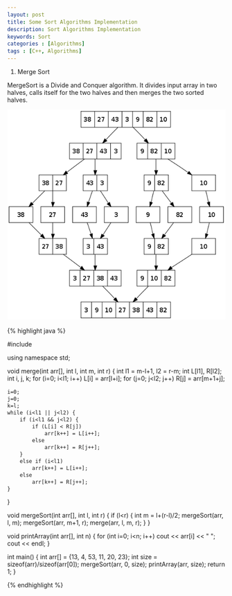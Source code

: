 ```yaml
---
layout: post
title: Some Sort Algorithms Implementation
description: Sort Algorithms Implementation
keywords: Sort
categories : [Algorithms]
tags : [C++, Algorithms]
---
```


1. Merge Sort

MergeSort is a Divide and Conquer algorithm. It divides input array in two halves, calls itself for the two halves and then merges the two sorted halves. 

![](/images/algorithms/merge.png)

{% highlight java %}

#include <iostream>

using namespace std;

void merge(int arr[], int l, int m, int r) {
    int l1 = m-l+1, l2 = r-m;
    int L[l1], R[l2];
    int i, j, k;
    for (i=0; i<l1; i++)
        L[i] = arr[l+i];
    for (j=0; j<l2; j++)
        R[j] = arr[m+1+j];
    
    i=0;
    j=0;
    k=l;
    while (i<l1 || j<l2) {
        if (i<l1 && j<l2) {
            if (L[i] < R[j])
                arr[k++] = L[i++];
            else
                arr[k++] = R[j++];
        }
        else if (i<l1)
            arr[k++] = L[i++];
        else
            arr[k++] = R[j++];
    }
    
    
}

void mergeSort(int arr[], int l, int r) {
    if (l<r) {
        int m = l+(r-l)/2;
        mergeSort(arr, l, m);
        mergeSort(arr, m+1, r);
        merge(arr, l, m, r);
    }
}

void printArray(int arr[], int n) {
    for (int i=0; i<n; i++)
        cout << arr[i] << " ";
    cout << endl;
}

int main() {
    int arr[] = {13, 4, 53, 11, 20, 23};
    int size = sizeof(arr)/sizeof(arr[0]);
    mergeSort(arr, 0, size);
    printArray(arr, size);
    return 1;
}

{% endhighlight %}

